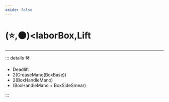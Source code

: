 ```yaml
---
aside: false
---
```

# (⭐,🟠)<laborBox</labor>,<motor>Lift</motor>

---

<!-- =================================================== -->
<!-- =================================================== -->
<!-- =================================================== -->
<!-- =================================================== -->
<!-- =================================================== -->
::: details 🛠

- Deadlift
- 2(CreaseMano(BoxBase))
- 2(BoxHandleMano)
- (BoxHandleMano + BoxSideSmear)

:::
